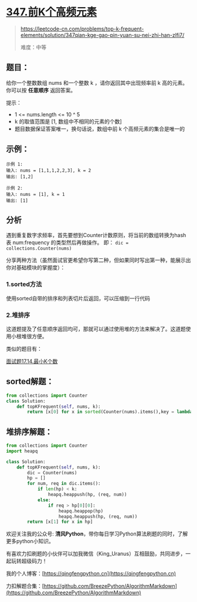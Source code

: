 # [347.前K个高频元素](https://leetcode-cn.com/problems/top-k-frequent-elements/solution/347qian-kge-gao-pin-yuan-su-nei-zhi-han-zlfi7/)
> https://leetcode-cn.com/problems/top-k-frequent-elements/solution/347qian-kge-gao-pin-yuan-su-nei-zhi-han-zlfi7/
> 
> 难度：中等

## 题目：

给你一个整数数组 nums 和一个整数 k ，请你返回其中出现频率前 k 高的元素。你可以按 **任意顺序** 返回答案。

提示：

- 1 <= nums.length <= 10 ^ 5
- k 的取值范围是 [1, 数组中不相同的元素的个数]
- 题目数据保证答案唯一，换句话说，数组中前 k 个高频元素的集合是唯一的

## 示例：

```
示例 1:
输入: nums = [1,1,1,2,2,3], k = 2
输出: [1,2]

示例 2:
输入: nums = [1], k = 1
输出: [1]
```

## 分析

遇到重复数字求频率，首先要想到Counter计数原则，将当前的数组转换为hash表 num:frequency 的类型然后再做操作。
即： `dic = collections.Counter(nums)`

分享两种方法（虽然面试官更希望你写第二种，但如果同时写出第一种，能展示出你对基础模块的掌握度）：

### 1.sorted方法
使用sorted自带的排序和列表切片后返回，可以压缩到一行代码

### 2.堆排序
这道题提及了任意顺序返回均可，那就可以通过使用堆的方法来解决了。这道题使用小根堆很方便。

类似的题目有：

[面试题17.14.最小K个数](https://leetcode-cn.com/problems/smallest-k-lcci/solution/mian-shi-ti-1714zui-xiao-kge-shu-ji-chu-k9jd8/)



## sorted解题：

```python
from collections import Counter
class Solution:
    def topKFrequent(self, nums, k):
        return [x[0] for x in sorted(Counter(nums).items(),key = lambda x: x[1],reverse=True)[:k]]
```

## 堆排序解题：

```python
from collections import Counter
import heapq

class Solution:
    def topKFrequent(self, nums, k):
        dic = Counter(nums)
        hp = []
        for num, req in dic.items():
            if len(hp) < k:
                heapq.heappush(hp, (req, num))
            else:
                if req > hp[0][0]:
                    heapq.heappop(hp)
                    heapq.heappush(hp, (req, num))
        return [x[1] for x in hp]
```

欢迎关注我的公众号: **清风Python**，带你每日学习Python算法刷题的同时，了解更多python小知识。

有喜欢力扣刷题的小伙伴可以加我微信（King_Uranus）互相鼓励，共同进步，一起玩转超级码力！

我的个人博客：[https://qingfengpython.cn](https://qingfengpython.cn)

力扣解题合集：[https://github.com/BreezePython/AlgorithmMarkdown](https://github.com/BreezePython/AlgorithmMarkdown)
